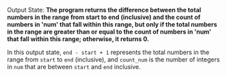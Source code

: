 Output State: **The program returns the difference between the total numbers in the range from start to end (inclusive) and the count of numbers in 'num' that fall within this range, but only if the total numbers in the range are greater than or equal to the count of numbers in 'num' that fall within this range; otherwise, it returns 0.**

In this output state, `end - start + 1` represents the total numbers in the range from `start` to `end` (inclusive), and `count_num` is the number of integers in `num` that are between `start` and `end` inclusive.